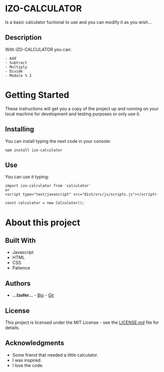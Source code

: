 # IZO-CALCULATOR

Is a basic calculator fuctional to use and you can modify it as you wish...

## Description

With IZO-CALCULATOR you can:
	
	- Add
	- Subtract
	- Multiply
	- Divide
	- Module % 2

# Getting Started

These instructions will get you a copy of the project up and running on your local machine for development and testing purposes or only use it. 

## Installing

You can install typing the next code in your console:

```
npm install izo-calculator
```

## Use

You can use it typing:

```
import izo-calculator from 'calculator'
or
<script type="text/javascript" src="dist/src/js/scripts.js"></script>

const calculator = new Calculator();
```

# About this project

## Built With

* Javascript
* HTML
* CSS
* Patience

## Authors

*  **...Izofer...** - [Bio](izofer.globso.com.co) - [Git](https://github.com/izofer)

## License

This project is licensed under the MIT License - see the [LICENSE.md](LICENSE.md) file for details.

## Acknowledgments

* Some friend that needed a little calculator.
* I was inspired.
* I love the code.